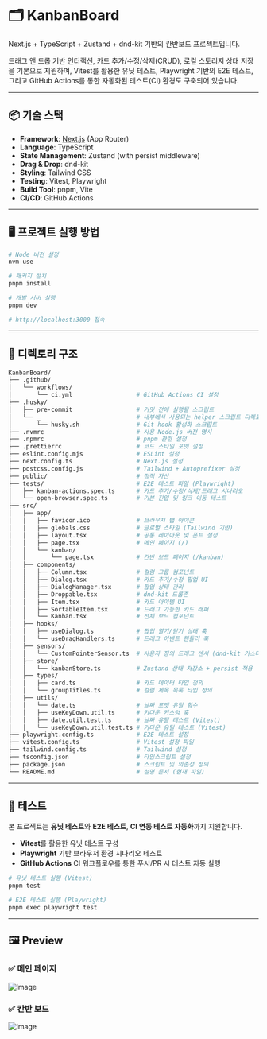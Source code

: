 # 🗂️ KanbanBoard

Next.js + TypeScript + Zustand + dnd-kit 기반의 칸반보드 프로젝트입니다.

드래그 앤 드롭 기반 인터랙션, 카드 추가/수정/삭제(CRUD), 로컬 스토리지 상태 저장을 기본으로 지원하며,
Vitest를 활용한 유닛 테스트, Playwright 기반의 E2E 테스트, 그리고 GitHub Actions를 통한 자동화된 테스트(CI) 환경도 구축되어 있습니다.

---

## 📦 기술 스택

- **Framework**: [Next.js](https://nextjs.org/) (App Router)
- **Language**: TypeScript
- **State Management**: Zustand (with persist middleware)
- **Drag & Drop**: dnd-kit
- **Styling**: Tailwind CSS
- **Testing**: Vitest, Playwright
- **Build Tool**: pnpm, Vite
- **CI/CD**: GitHub Actions

---

## 🖥️ 프로젝트 실행 방법

```bash
# Node 버전 설정
nvm use

# 패키지 설치
pnpm install

# 개발 서버 실행
pnpm dev

# http://localhost:3000 접속
```

---

## 📁 디렉토리 구조

```bash
KanbanBoard/
├── .github/
│   └── workflows/
│       └── ci.yml                  # GitHub Actions CI 설정
├── .husky/
│   ├── pre-commit                  # 커밋 전에 실행될 스크립트
│   └── _                           # 내부에서 사용되는 helper 스크립트 디렉토리
│       └── husky.sh                # Git hook 활성화 스크립트
├── .nvmrc                          # 사용 Node.js 버전 명시
├── .npmrc                          # pnpm 관련 설정
├── .prettierrc                     # 코드 스타일 포맷 설정
├── eslint.config.mjs               # ESLint 설정
├── next.config.ts                  # Next.js 설정
├── postcss.config.js               # Tailwind + Autoprefixer 설정
├── public/                         # 정적 자산
├── tests/                          # E2E 테스트 파일 (Playwright)
│   ├── kanban-actions.spec.ts      # 카드 추가/수정/삭제/드래그 시나리오
│   └── open-browser.spec.ts        # 기본 진입 및 링크 이동 테스트
├── src/
│   ├── app/
│   │   ├── favicon.ico             # 브라우저 탭 아이콘
│   │   ├── globals.css             # 글로벌 스타일 (Tailwind 기반)
│   │   ├── layout.tsx              # 공통 레이아웃 및 폰트 설정
│   │   ├── page.tsx                # 메인 페이지 (/)
│   │   └── kanban/
│   │       └── page.tsx            # 칸반 보드 페이지 (/kanban)
│   ├── components/
│   │   ├── Column.tsx              # 컬럼 그룹 컴포넌트
│   │   ├── Dialog.tsx              # 카드 추가/수정 팝업 UI
│   │   ├── DialogManager.tsx       # 팝업 상태 관리
│   │   ├── Droppable.tsx           # dnd-kit 드롭존
│   │   ├── Item.tsx                # 카드 아이템 UI
│   │   ├── SortableItem.tsx        # 드래그 가능한 카드 래퍼
│   │   └── Kanban.tsx              # 전체 보드 컴포넌트
│   ├── hooks/
│   │   ├── useDialog.ts            # 팝업 열기/닫기 상태 훅
│   │   └── useDragHandlers.ts      # 드래그 이벤트 핸들러 훅
│   ├── sensors/
│   │   └── CustomPointerSensor.ts  # 사용자 정의 드래그 센서 (dnd-kit 커스터마이징)
│   ├── store/
│   │   └── kanbanStore.ts          # Zustand 상태 저장소 + persist 적용
│   ├── types/
│   │   ├── card.ts                 # 카드 데이터 타입 정의
│   │   └── groupTitles.ts          # 컬럼 제목 목록 타입 정의
│   ├── utils/
│   │   └── date.ts                 # 날짜 포맷 유틸 함수
│   │   ├── useKeyDown.util.ts      # 키다운 커스텀 훅
│   │   ├── date.util.test.ts       # 날짜 유틸 테스트 (Vitest)
│   │   └── useKeyDown.util.test.ts # 키다운 유틸 테스트 (Vitest)
├── playwright.config.ts            # E2E 테스트 설정
├── vitest.config.ts                # Vitest 설정 파일
├── tailwind.config.ts              # Tailwind 설정
├── tsconfig.json                   # 타입스크립트 설정
├── package.json                    # 스크립트 및 의존성 정의
└── README.md                       # 설명 문서 (현재 파일)
```
---

## 🧪 테스트

본 프로젝트는 **유닛 테스트**와 **E2E 테스트**, **CI 연동 테스트 자동화**까지 지원합니다.

- **Vitest**를 활용한 유닛 테스트 구성
- **Playwright** 기반 브라우저 환경 시나리오 테스트
- **GitHub Actions** CI 워크플로우를 통한 푸시/PR 시 테스트 자동 실행

```bash
# 유닛 테스트 실행 (Vitest)
pnpm test

# E2E 테스트 실행 (Playwright)
pnpm exec playwright test
```

---

## 🖼️ Preview 

### ✅ 메인 페이지
![Image](https://github.com/user-attachments/assets/eb7d63a6-5cf4-48ec-a022-c5b2723cefb9)

### ✅ 칸반 보드
![Image](https://github.com/user-attachments/assets/cd25c54f-4ca7-454c-a6e6-b65df5403eca)
